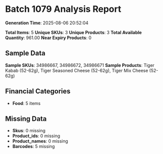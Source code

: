 # Batch 1079 Analysis Report

**Generation Time**: 2025-08-06 20:52:04

**Total Items**: 5
**Unique SKUs**: 3
**Unique Products**: 3
**Total Available Quantity**: 961.00
**Near Expiry Products**: 0

## Sample Data
**Sample SKUs**: 34986667, 34986672, 34986671
**Sample Products**: Tiger Kabab (52-62g), Tiger Seasoned Cheese (52-62g), Tiger Mix Cheese (52-62g)

## Financial Categories
- **Food**: 5 items

## Missing Data
- **Skus**: 0 missing
- **Product_ids**: 0 missing
- **Product_names**: 0 missing
- **Barcodes**: 5 missing
